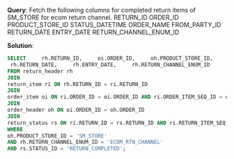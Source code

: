 **Query**: Fetch the following columns for completed return items of SM_STORE for ecom return channel.
RETURN_ID 
ORDER_ID
PRODUCT_STORE_ID 
STATUS_DATETIME
ORDER_NAME 
FROM_PARTY_ID 
RETURN_DATE 
ENTRY_DATE
RETURN_CHANNEL_ENUM_ID

**Solution**:
```sql
SELECT     rh.RETURN_ID,     oi.ORDER_ID,     oh.PRODUCT_STORE_ID,     rs.STATUS_DATETIME,     oh.ORDER_NAME,     rh.FROM_PARTY_ID,
 rh.RETURN_DATE,     rh.ENTRY_DATE,     rh.RETURN_CHANNEL_ENUM_ID 
FROM return_header rh 
JOIN 
return_item ri ON rh.RETURN_ID = ri.RETURN_ID 
JOIN 
order_item oi ON ri.ORDER_ID = oi.ORDER_ID AND ri.ORDER_ITEM_SEQ_ID = oi.ORDER_ITEM_SEQ_ID 
JOIN 
order_header oh ON oi.ORDER_ID = oh.ORDER_ID 
JOIN 
return_status rs ON ri.RETURN_ID = rs.RETURN_ID AND ri.RETURN_ITEM_SEQ_ID = rs.RETURN_ITEM_SEQ_ID  
WHERE 
oh.PRODUCT_STORE_ID = 'SM_STORE' 
AND rh.RETURN_CHANNEL_ENUM_ID = 'ECOM_RTN_CHANNEL' 
AND rs.STATUS_ID = 'RETURN_COMPLETED';
